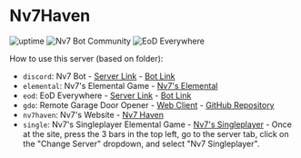# Nv7Haven
![uptime](https://img.shields.io/uptimerobot/ratio/m786933096-8b36755397a0431ff9949997?label=Nv7%27s%20API) ![Nv7 Bot Community](https://img.shields.io/discord/806258286043070545?label=Nv7%20Bot%20Community) ![EoD Everywhere](https://img.shields.io/discord/819077688371314718?label=EoD%20Everywhere)

How to use this server (based on folder):
- `discord`: Nv7 Bot - [Server Link](https://discord.gg/X9vJGSxj2z) - [Bot Link](https://discord.com/oauth2/authorize?client_id=788185365533556736&scope=bot%20applications.commands&permissions=2617388096&redirect_uri=https%3A%2F%2Fnv7haven.com)
- `elemental`: Nv7's Elemental Game - [Nv7's Elemental](https://elem7.tk)
- `eod`: EoD Everywhere - [Server Link](https://discord.gg/KPmbJmNtxQ) - [Bot Link](https://discord.com/api/oauth2/authorize?client_id=819076922867712031&permissions=2148543552&redirect_uri=https%3A%2F%2Fnv7haven.com&scope=bot%20applications.commands)
- `gdo`: Remote Garage Door Opener - [Web Client](https://gdoweb.tk) - [GitHub Repository](https://github.com/Nv7-Github/gdo_client)
- `nv7haven`: Nv7's Website - [Nv7 Haven](https://nv7haven.com) 
- `single`: Nv7's Singleplayer Elemental Game - [Nv7's Singleplayer](https://elem7.tk) - Once at the site, press the 3 bars in the top left, go to the server tab, click on the "Change Server" dropdown, and select "Nv7 Singleplayer".
